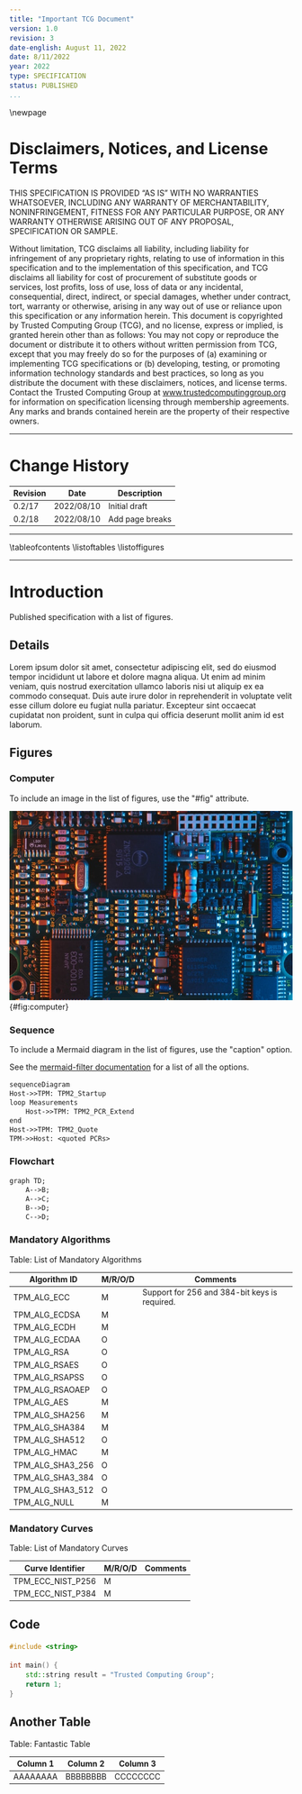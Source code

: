 ```yaml
---
title: "Important TCG Document"
version: 1.0
revision: 3
date-english: August 11, 2022
date: 8/11/2022
year: 2022
type: SPECIFICATION
status: PUBLISHED
...
```


\newpage

# Disclaimers, Notices, and License Terms

THIS SPECIFICATION IS PROVIDED “AS IS” WITH NO WARRANTIES WHATSOEVER, INCLUDING
ANY WARRANTY OF MERCHANTABILITY, NONINFRINGEMENT, FITNESS FOR ANY PARTICULAR
PURPOSE, OR ANY WARRANTY OTHERWISE ARISING OUT OF ANY PROPOSAL, SPECIFICATION OR
SAMPLE.

Without limitation, TCG disclaims all liability, including liability for
infringement of any proprietary rights, relating to use of information in this
specification and to the implementation of this specification, and TCG disclaims
all liability for cost of procurement of substitute goods or services, lost
profits, loss of use, loss of data or any incidental, consequential, direct,
indirect, or special damages, whether under contract, tort, warranty or
otherwise, arising in any way out of use or reliance upon this specification or
any information herein. This document is copyrighted by Trusted Computing Group
(TCG), and no license, express or implied, is granted herein other than as
follows: You may not copy or reproduce the document or distribute it to others
without written permission from TCG, except that you may freely do so for the
purposes of (a) examining or implementing TCG specifications or (b) developing,
testing, or promoting information technology standards and best practices, so long
as you distribute the document with these disclaimers, notices, and license terms.
Contact the Trusted Computing Group at www.trustedcomputinggroup.org for
information on specification licensing through membership agreements. Any marks
and brands contained herein are the property of their respective owners.

---

# Change History

| **Revision** | **Date**   | **Description** |
| ------------ | ---------- | --------------- |
| 0.2/17       | 2022/08/10 | Initial draft   |
| 0.2/18       | 2022/08/10 | Add page breaks |

---

\tableofcontents
\listoftables
\listoffigures

---

# Introduction

Published specification with a list of figures.

## Details

Lorem ipsum dolor sit amet, consectetur adipiscing elit, sed do eiusmod tempor
incididunt ut labore et dolore magna aliqua. Ut enim ad minim veniam, quis
nostrud exercitation ullamco laboris nisi ut aliquip ex ea commodo consequat.
Duis aute irure dolor in reprehenderit in voluptate velit esse cillum dolore eu
fugiat nulla pariatur. Excepteur sint occaecat cupidatat non proident, sunt in
culpa qui officia deserunt mollit anim id est laborum.

## Figures

### Computer

To include an image in the list of figures, use the "#fig" attribute.

![a computer](computer.jpg){#fig:computer}

### Sequence

To include a Mermaid diagram in the list of figures, use the "caption" option.

See the [mermaid-filter documentation](https://github.com/raghur/mermaid-filter#options)
for a list of all the options.

```{.mermaid caption="startup"}
sequenceDiagram
Host->>TPM: TPM2_Startup
loop Measurements
    Host->>TPM: TPM2_PCR_Extend
end
Host->>TPM: TPM2_Quote
TPM->>Host: <quoted PCRs>
```

### Flowchart

```{.mermaid caption="abcd"}
graph TD;
    A-->B;
    A-->C;
    B-->D;
    C-->D;
```

### Mandatory Algorithms

Table: List of Mandatory Algorithms

| **Algorithm ID** | **M/R/O/D** | **Comments**                                  |
| ---------------- | ----------- | --------------------------------------------- |
| TPM_ALG_ECC      | M           | Support for 256 and 384-bit keys is required. |
| TPM_ALG_ECDSA    | M           |
| TPM_ALG_ECDH     | M           |
| TPM_ALG_ECDAA    | O           |
| TPM_ALG_RSA      | O           |
| TPM_ALG_RSAES    | O           |
| TPM_ALG_RSAPSS   | O           |
| TPM_ALG_RSAOAEP  | O           |
| TPM_ALG_AES      | M           |
| TPM_ALG_SHA256   | M           |
| TPM_ALG_SHA384   | M           |
| TPM_ALG_SHA512   | O           |
| TPM_ALG_HMAC     | M           |
| TPM_ALG_SHA3_256 | O           |
| TPM_ALG_SHA3_384 | O           |
| TPM_ALG_SHA3_512 | O           |
| TPM_ALG_NULL     | M           |

### Mandatory Curves

Table: List of Mandatory Curves

| **Curve Identifier** | **M/R/O/D** | **Comments** |
| -------------------- | ----------- | ------------ |
| TPM_ECC_NIST_P256    | M           |
| TPM_ECC_NIST_P384    | M           |

## Code

```c++
#include <string>

int main() {
    std::string result = "Trusted Computing Group";
    return 1;
}
```

## Another Table

Table: Fantastic Table

| **Column 1** | **Column 2** | **Column 3** |
| ------------ | ------------ | ------------ |
| AAAAAAAA     | BBBBBBBB     | CCCCCCCC     |
